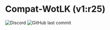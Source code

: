 # Compat-WotLK (v1:r25)

![Discord](https://img.shields.io/discord/795698054371868743?label=discord)
![GitHub last commit](https://img.shields.io/github/last-commit/bkader/Compat-WotLK)